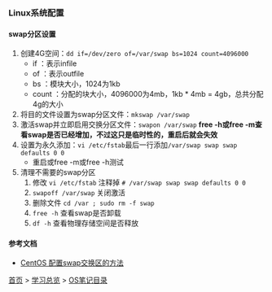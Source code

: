 ### Linux系统配置

#### swap分区设置
1. 创建4G空间：`dd if=/dev/zero of=/var/swap bs=1024 count=4096000`  
    * if ：表示infile
    * of ：表示outfile
    * bs ：模块大小，1024为1kb
    * count ：分配的块大小，4096000为4mb，1kb * 4mb = 4gb，总共分配4g的大小
2. 将目的文件设置为swap分区文件：`mkswap /var/swap`
3. 激活swap并立即启用交换分区文件：`swapon /var/swap`
**free -h或free -m查看swap是否已经增加，不过这只是临时性的，重启后就会失效**
4. 设置为永久添加：`vi /etc/fstab`最后一行添加`/var/swap swap swap defaults 0 0 `
    * 重启或free -m或free -h测试
5. 清理不需要的swap分区
   1. 修改 `vi /etc/fstab` 注释掉 `# /var/swap swap swap defaults 0 0 `
   2. `swapoff /var/swap` 关闭激活
   3. 删除文件 `cd /var ; sudo rm -f swap`
   4. `free -h` 查看swap是否卸载
   5. `df -h` 查看物理存储空间是否释放

#### 参考文档
* [CentOS 配置swap交换区的方法](https://cloud.tencent.com/developer/article/1392123)

[首页](../../README.md) > [学习总览](../../introduction/studyCatalogList.md) > [OS笔记目录](OSShell.md)

